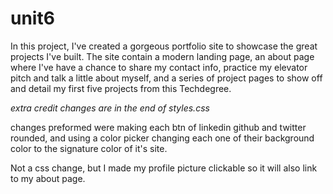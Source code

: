 # unit6

In this project, I've created a gorgeous portfolio site to showcase the great projects I've built. The site contain a modern landing page, an about page where I've have a chance to share my contact info, practice my elevator pitch and talk a little about myself, and a series of project pages to show off and detail my first five projects from this Techdegree.


*extra credit changes are in the end of styles.css*

changes preformed were making each btn of linkedin github and twitter rounded, and using a color picker changing each one of their background color to the signature color of it's site.

Not a css change, but I made my profile picture clickable so it will also link to my about page.